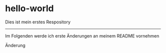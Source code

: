 # hello-world
Dies ist mein erstes Respository

____________________________________________________________________________
Im Folgenden werde ich erste Änderungen an meinem README vornehmen


Änderung
